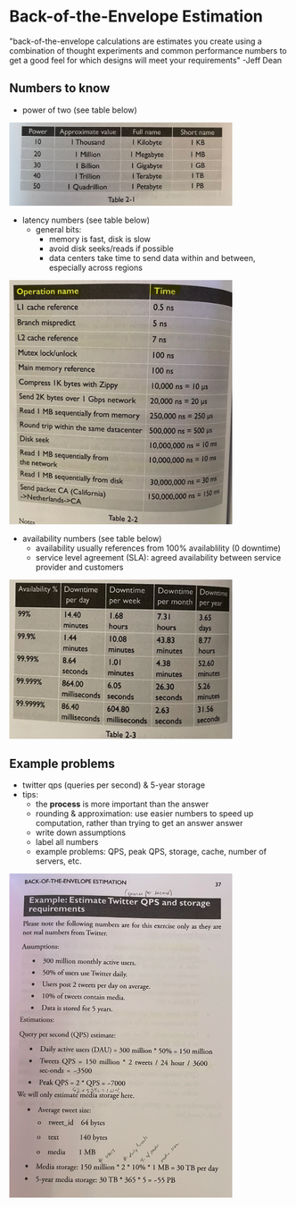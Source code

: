 # Back-of-the-Envelope Estimation

"back-of-the-envelope calculations are estimates you create using a combination of thought experiments and common performance numbers to get a good feel for which designs will meet your requirements" -Jeff Dean

## Numbers to know

* power of two (see table below)
<p>
    <img src="static/ch2_1.png" width=400>
</p>

* latency numbers (see table below)
  * general bits:
    * memory is fast, disk is slow
    * avoid disk seeks/reads if possible
    * data centers take time to send data within and between, especially across regions
<p>
    <img src="static/ch2_2.png" width=400>
</p>

* availability numbers (see table below)
  * availability usually references from 100% availablility (0 downtime)
  * service level agreement (SLA): agreed availability between service provider and customers 
<p>
    <img src="static/ch2_3.png" width=400>
</p>

## Example problems
* twitter qps (queries per second) & 5-year storage
* tips:
  * the **process** is more important than the answer
  * rounding & approximation: use easier numbers to speed up computation, rather than trying to get an answer answer
  * write down assumptions
  * label all numbers
  * example problems: QPS, peak QPS, storage, cache, number of servers, etc.

<p>
    <img src="static/ch2_4.png" width=400>
</p>